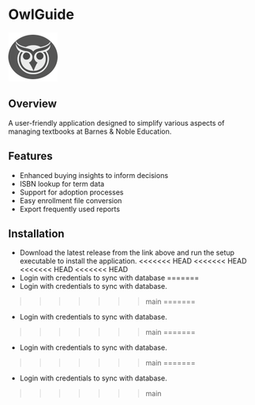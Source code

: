 # OwlGuide

<img src="renderer/public/images/owl.png" alt="Logo" width="100" />

## Overview

A user-friendly application designed to simplify various aspects of managing textbooks at Barnes & Noble Education.

## Features

- Enhanced buying insights to inform decisions
- ISBN lookup for term data
- Support for adoption processes
- Easy enrollment file conversion
- Export frequently used reports

## Installation

- Download the latest release from the link above and run the setup executable to install the application.
<<<<<<< HEAD
<<<<<<< HEAD
<<<<<<< HEAD
<<<<<<< HEAD
- Login with credentials to sync with database
=======
- Login with credentials to sync with database.
>>>>>>> main
=======
- Login with credentials to sync with database.
>>>>>>> main
=======
- Login with credentials to sync with database.
>>>>>>> main
=======
- Login with credentials to sync with database.
>>>>>>> main
